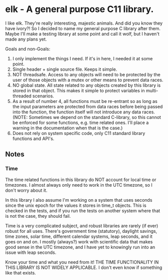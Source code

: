 # elk - A general purpose C11 library.

  I like elk. They're really interesting, majestic animals. And did you know they have ivory?! So
  I decided to name my general purpose C library after them. Maybe I'll make a testing library at
  some point and call it wolf, but I haven't made any plans yet.
 
 Goals and non-Goals:
  1. I only implement the things I need. If it's in here, I needed it at some point.
  2. Single header + single source file. Keeps it simple.
  3. NOT threadsafe. Access to any objects will need to be protected by the user of those objects
     with a mutex or other means to prevent data races.
  4. NO global state. All state related to any objects created by this library is stored in that
     object. This makes it simple to protect variables in multi-threaded scenarios.
  5. As a result of number 4, all functions must be re-entrant so as long as the input parameters
     are protected from data races before being passed into the function, the function itself
     will not introduce any data races. (NOTE: Sometimes we depend on the standard C-library, so
     this cannot be enforced for some functions, e.g. time related ones. I'll place a warning in the
     documentation when that is the case.)
  6. Does not rely on system specific code, only C11 standard library functions and API's.

## Notes

### Time
  The time related functions in this library do NOT account for local time or timezones. I almost 
  always only need to work in the UTC timezone, so I don't worry about it. 

  In this library I also assume I'm working on a system that uses seconds since the unix epoch for
  the values it stores in time_t objects. This is checked in the tests, and if you run the tests on
  another system where that is not the case, they should fail.

  Time is a very complicated subject, and robust libraries are rarely (if ever) robust for all uses.
  There's government time (statutory), daylight savings, time zones, solar time, different calendar 
  systems, leap seconds, and it goes on and on. I mostly (always?) work with scientific data that 
  makes good sense in the UTC timezone, and I have yet to knowingly run into an issue with leap 
  seconds. 

  Know your time and what you need from it! THE TIME FUNCTIONALITY IN THIS LIBRARY IS NOT WIDELY 
  APPLICABLE. I don't even know if something like that exists.
